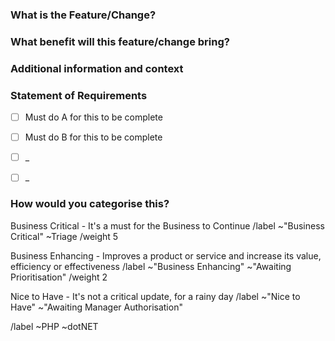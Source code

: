 <!--- THIS TEMPLATE IS TO BE USED FOR NEW FEATURES OR CHANGE REQUESTS -->

### What is the Feature/Change? <!-- Enter clear and concise description of what your feature or change request is. -->



### What benefit will this feature/change bring? <!-- e.g Save time, perform a task quicker, reduce problem for staff, customers, add new feature/value to a product. Putting this benefit into context allows us to prioritise this against other feature requests. -->



### Additional information and context 
<!--Add any other context or screenshots about the feature request here.
If there is any technical detail on how to achieve please add it here. More detail allows us to prioritise better. -->



### Statement of Requirements 
<!-- VERY IMPORTANT -->
<!-- Please add a checklist of things that the we can check off to determine if the work completed satisfies this request --> 

- [ ] Must do A for this to be complete
- [ ] Must do B for this to be complete
- [ ] _
- [ ] _



### How would you categorise this? <!--- Delete as appropriate -->

Business Critical - It's a must for the Business to Continue 
/label ~"Business Critical" ~Triage 
/weight 5

Business Enhancing - Improves a product or service and increase its value, efficiency or effectiveness 
/label ~"Business Enhancing" ~"Awaiting Prioritisation" 
/weight 2

Nice to Have - It's not a critical update, for a rainy day 
/label ~"Nice to Have" ~"Awaiting Manager Authorisation"

<!--- set required labels, include product or project labels if available  -->
/label ~PHP ~dotNET
